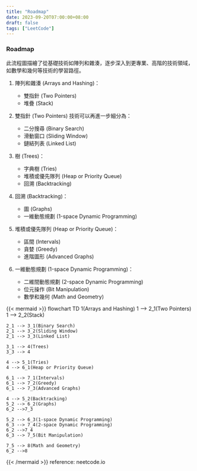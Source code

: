 ```yaml
---
title: "Roadmap"
date: 2023-09-20T07:00:00+08:00
draft: false
tags: ["LeetCode"]
---
```

### Roadmap
此流程圖描繪了從基礎技術如陣列和雜湊，逐步深入到更專業、高階的技術領域，如數學和幾何等技術的學習路徑。

1. 陣列和雜湊 (Arrays and Hashing)：
   - 雙指針 (Two Pointers)
   - 堆疊 (Stack)

2. 雙指針 (Two Pointers) 技術可以再進一步細分為：
   - 二分搜尋 (Binary Search)
   - 滑動窗口 (Sliding Window)
   - 鏈結列表 (Linked List)

3. 樹 (Trees)：
   - 字典樹 (Tries)
   - 堆積或優先隊列 (Heap or Priority Queue)
   - 回溯 (Backtracking)

4. 回溯 (Backtracking)：
   - 圖 (Graphs)
   - 一維動態規劃 (1-space Dynamic Programming)

5. 堆積或優先隊列 (Heap or Priority Queue)：
   - 區間 (Intervals)
   - 貪婪 (Greedy)
   - 進階圖形 (Advanced Graphs)

7. 一維動態規劃 (1-space Dynamic Programming)：
   - 二維間動態規劃 (2-space Dynamic Programming)
   - 位元操作 (Bit Manipulation)
   - 數學和幾何 (Math and Geometry)

{{< mermaid >}}
flowchart TD
    1(Arrays and Hashing)
    1 --> 2_1(Two Pointers)
    1 --> 2_2(Stack)

    2_1 --> 3_1(Binary Search)
    2_1 --> 3_2(Sliding Window)
    2_1 --> 3_3(Linked List)

    3_1 --> 4(Trees)
    3_3 --> 4

    4 --> 5_1(Tries)
    4 --> 6_1(Heap or Priority Queue)

    6_1 --> 7_1(Intervals)
    6_1 --> 7_2(Greedy)
    6_1 --> 7_3(Advanced Graphs)

    4 --> 5_2(Backtracking)
    5_2 --> 6_2(Graphs)
    6_2 -->7_3

    5_2 --> 6_3(1-space Dynamic Programming)
    6_3 --> 7_4(2-space Dynamic Programming)
    6_2 -->7_4
    6_3 --> 7_5(Bit Manipulation)

    7_5 --> 8(Math and Geometry)
    6_2 -->8
{{< /mermaid >}}
reference: neetcode.io
